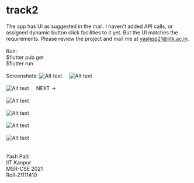 # track2

The app has UI as suggested in the mail. I haven't added API calls, or assigned dynamic button click facilities to it yet. But the UI matches the requirements. Please review the project and mail me at yashpp21@iitk.ac.in.<br>
 <br>
Run:<br>
$flutter pub get <br>
$flutter run <br>
 <br>
Screenshots:
![Alt text](./assets/0.png) &nbsp; &nbsp;
![Alt text](./assets/1.png) <br><br>
![Alt text](./assets/2.png) &nbsp; &nbsp; NEXT -> <br><br>
![Alt text](./assets/3.png) <br><br>
![Alt text](./assets/4.png) <br><br>
![Alt text](./assets/5.png) <br><br>
![Alt text](./assets/6.png) <br><br>
 <br>
Yash Patil <br>
IIT Kanpur <br>
MSR-CSE 2021 <br>
Roll-21111410 <be>
 <br>





